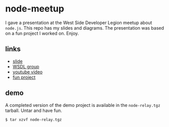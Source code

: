 # node-meetup

I gave a presentation at the West Side Developer Legion meetup
about `node.js`. This repo has my slides and diagrams. The
presentation was based on a fun project I worked on. Enjoy.

## links

- [slide](http://djblue.github.io/node-meetup)
- [WSDL group](http://www.meetup.com/West-Side-Developer-Legion/)
- [youtube video](https://youtu.be/TLbh9JI1e80)
- [fun project](https://github.com/djblue/node-relay)

## demo

A completed version of the demo project is available in the
`node-relay.tgz` tarball. Untar and have fun.

    $ tar xzvf node-relay.tgz

